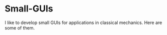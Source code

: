 # Small-GUIs
I like to develop small GUIs for applications in classical mechanics. Here are some of them.
